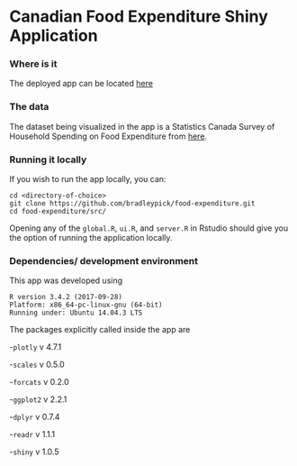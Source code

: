 # Canadian Food Expenditure Shiny Application

### Where is it

The deployed app can be located [here](https://bradleypick.shinyapps.io/CanadianFoodExpenditure/)

### The data

The dataset being visualized in the app is a Statistics Canada Survey of Household Spending on Food Expenditure
from [here](http://www5.statcan.gc.ca/cansim/a26?lang=eng&retrLang=eng&id=2030028&&pattern=&stByVal=1&p1=1&p2=31&tabMode=dataTable&csid=).

### Running it locally

If you wish to run the app locally, you can:

```
cd <directory-of-choice>
git clone https://github.com/bradleypick/food-expenditure.git
cd food-expenditure/src/
```

Opening any of the `global.R`, `ui.R`, and `server.R` in Rstudio should give you the option of running the application locally.

### Dependencies/ development environment

This app was developed using

```
R version 3.4.2 (2017-09-28)
Platform: x86_64-pc-linux-gnu (64-bit)
Running under: Ubuntu 14.04.3 LTS
```

The packages explicitly called inside the app are


-`plotly` v 4.7.1  

-`scales` v 0.5.0  

-`forcats` v 0.2.0

-`ggplot2` v 2.2.1

-`dplyr` v 0.7.4   

-`readr` v 1.1.1  

-`shiny` v 1.0.5
